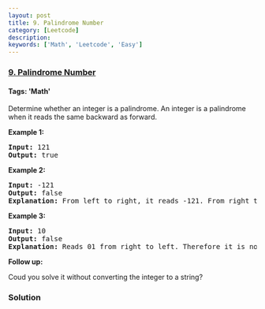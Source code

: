 ```yaml
---
layout: post
title: 9. Palindrome Number
category: [Leetcode]
description: 
keywords: ['Math', 'Leetcode', 'Easy']
---
```

### [9. Palindrome Number](https://leetcode.com/problems/palindrome-number)

#### Tags: 'Math'

<div class="content__u3I1 question-content__JfgR"><div><p>Determine whether an integer is a palindrome. An integer is a palindrome when it reads the same backward as forward.</p>
<p><strong>Example 1:</strong></p>
<pre><strong>Input:</strong> 121
<strong>Output:</strong> true
</pre>
<p><strong>Example 2:</strong></p>
<pre><strong>Input:</strong> -121
<strong>Output:</strong> false
<strong>Explanation:</strong> From left to right, it reads -121. From right to left, it becomes 121-. Therefore it is not a palindrome.
</pre>
<p><strong>Example 3:</strong></p>
<pre><strong>Input:</strong> 10
<strong>Output:</strong> false
<strong>Explanation:</strong> Reads 01 from right to left. Therefore it is not a palindrome.
</pre>
<p><strong>Follow up:</strong></p>
<p>Coud you solve it without converting the integer to a string?</p>
</div></div>

### Solution
